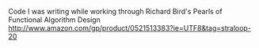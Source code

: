 Code I was writing while working through
Richard Bird's Pearls of Functional Algorithm Design
http://www.amazon.com/gp/product/0521513383?ie=UTF8&tag=straloop-20
